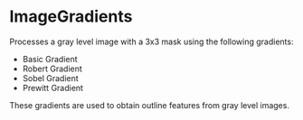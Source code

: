 # ImageGradients
Processes a gray level image with a 3x3 mask using the following gradients:
- Basic Gradient
- Robert Gradient
- Sobel Gradient
- Prewitt Gradient

These gradients are used to obtain outline features from gray level images.
